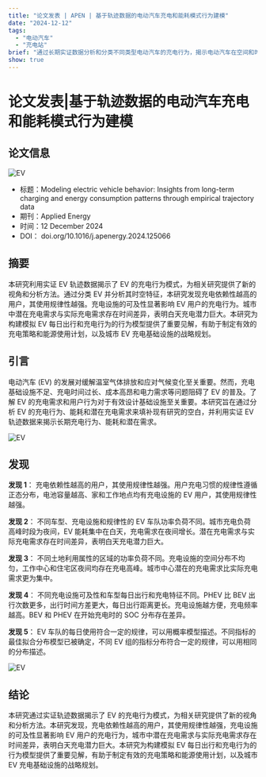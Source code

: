 ```yaml
---
title: "论文发表 | APEN | 基于轨迹数据的电动汽车充电和能耗模式行为建模"
date: "2024-12-12"
tags:
  - "电动汽车"
  - "充电站"
brief: "通过长期实证数据分析和分类不同类型电动汽车的充电行为，揭示电动汽车在空间和时间维度上的规律性充电模式与潜在需求"
show: true
---
```


# 论文发表|基于轨迹数据的电动汽车充电和能耗模式行为建模
## 论文信息

![EV](../posts/images/paper.png)

- 标题：Modeling electric vehicle behavior: Insights from long-term charging and energy consumption patterns through empirical trajectory data
- 期刊：Applied Energy
- 时间：12 December 2024
- DOI： doi.org/10.1016/j.apenergy.2024.125066

## 摘要

本研究利用实证 EV 轨迹数据揭示了 EV 的充电行为模式，为相关研究提供了新的视角和分析方法。通过分类 EV 并分析其时空特征，本研究发现充电依赖性越高的用户，其使用规律性越强。充电设施的可及性显著影响 EV 用户的充电行为。城市中潜在充电需求与实际充电需求存在时间差异，表明白天充电潜力巨大。本研究为构建模拟 EV 每日出行和充电行为的行为模型提供了重要见解，有助于制定有效的充电策略和能源使用计划，以及城市 EV 充电基础设施的战略规划。
## 引言

电动汽车 (EV) 的发展对缓解温室气体排放和应对气候变化至关重要。然而，充电基础设施不足、充电时间过长、成本高昂和电力需求等问题阻碍了 EV 的普及。了解 EV 的充电需求和用户行为对于有效设计基础设施至关重要。本研究旨在通过分析 EV 的充电行为、能耗和潜在充电需求来填补现有研究的空白，并利用实证 EV 轨迹数据来揭示长期充电行为、能耗和潜在需求。


![EV](../posts/images/1.png)

## 发现 

**发现 1**： 充电依赖性越高的用户，其使用规律性越强。用户充电习惯的规律性遵循正态分布，电池容量越高、家和工作地点均有充电设施的 EV 用户，其使用规律性越强。

**发现 2**： 不同车型、充电设施和规律性的 EV 车队功率负荷不同。城市充电负荷高峰时段为夜间，EV 能耗集中在白天，充电需求在夜间增长。潜在充电需求与实际充电需求存在时间差异，表明白天充电潜力巨大。

**发现 3**： 不同土地利用属性的区域的功率负荷不同。充电设施的空间分布不均匀，工作中心和住宅区夜间均存在充电高峰。城市中心潜在的充电需求比实际充电需求更为集中。


**发现 4**： 不同充电设施可及性和车型每日出行和充电特征不同。PHEV 比 BEV 出行次数更多，出行时间方差更大，每日出行距离更长。充电设施越方便，充电频率越高。BEV 和 PHEV 在开始充电时的 SOC 分布存在差异。

**发现 5**： EV 车队的每日使用符合一定的规律，可以用概率模型描述。不同指标的最佳拟合分布模型已被确定，不同 EV 组的指标分布符合一定的规律，可以用相同的分布描述。

![EV](../posts/images/2.png)

## 结论

本研究通过实证轨迹数据揭示了 EV 的充电行为模式，为相关研究提供了新的视角和分析方法。本研究发现，充电依赖性越高的用户，其使用规律性越强，充电设施的可及性显著影响 EV 用户的充电行为，城市中潜在充电需求与实际充电需求存在时间差异，表明白天充电潜力巨大。本研究为构建模拟 EV 每日出行和充电行为的行为模型提供了重要见解，有助于制定有效的充电策略和能源使用计划，以及城市 EV 充电基础设施的战略规划。
